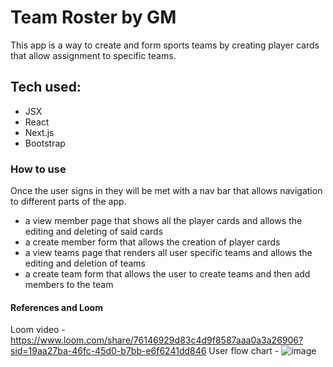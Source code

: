 # Team Roster by GM
This app is a way to create and form sports teams by creating player cards that allow assignment to specific teams.

## Tech used:
- JSX
- React
- Next.js
- Bootstrap

### How to use
Once the user signs in they will be met with a nav bar that allows navigation to different parts of the app.
- a view member page that shows all the player cards and allows the editing and deleting of said cards
- a create member form that allows the creation of player cards
- a view teams page that renders all user specific teams and allows the editing and deletion of teams
- a create team form that allows the user to create teams and then add members to the team

 #### References and Loom
 Loom video - https://www.loom.com/share/76146929d83c4d9f8587aaa0a3a26906?sid=19aa27ba-46fc-45d0-b7bb-e6f6241dd846
 User flow chart - ![image](https://github.com/GregM1992/team-roster/assets/124316602/9bde86df-aa5e-4d02-bfbf-4bb0def948ac)
 


